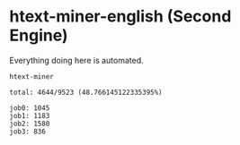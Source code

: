 # htext-miner-english (Second Engine)

Everything doing here is automated.

```
htext-miner

total: 4644/9523 (48.766145122335395%)

job0: 1045
job1: 1183
job2: 1580
job3: 836
```